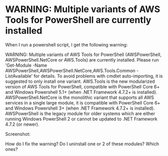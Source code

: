 
# WARNING: Multiple variants of AWS Tools for PowerShell are currently installed

When I run a powershell script, I get the following warning:

WARNING: Multiple variants of AWS Tools for PowerShell (AWSPowerShell,
AWSPowerShell.NetCore or AWS.Tools) are currently installed. Please
run 'Get-Module -Name
AWSPowerShell,AWSPowerShell.NetCore,AWS.Tools.Common -ListAvailable'
for details. To avoid problems with cmdlet auto-importing, it is
suggested to only install one variant. AWS.Tools is the new
modularized version of AWS Tools for PowerShell, compatible with
PowerShell Core 6+ and Windows Powershell 5.1+ (when .NET Framework
4.7.2+ is installed). AWSPowerShell.NetCore is the monolithic variant that supports all AWS services in a single large module, it is
compatible with PowerShell Core 6+ and Windows Powershell 3+ (when
.NET Framework 4.7.2+ is installed). AWSPowerShell is the legacy
module for older systems which are either running Windows PowerShell 2
or cannot be updated to .NET Framework 4.7.2 (or newer).

Screenshot:

How do I fix the warning? Do I uninstall one or 2 of these modules? Which ones?

        